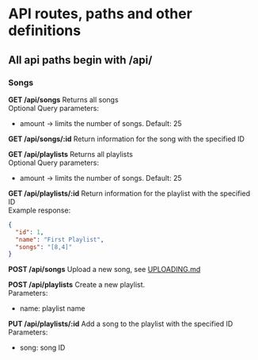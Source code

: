# API routes, paths and other definitions

## All api paths begin with /api/

### Songs

**GET /api/songs**
Returns all songs
<br>
Optional Query parameters: 
* amount -> limits the number of songs. Default: 25

**GET /api/songs/:id**
Return information for the song with the specified ID

**GET /api/playlists**
Returns all playlists
<br>
Optional Query parameters:
* amount -> limits the number of songs. Default: 25

**GET /api/playlists/:id**
Return information for the playlist with the specified ID
<br>
Example response:
<br>
```json
{
  "id": 1,
  "name": "First Playlist",
  "songs": "[8,4]"
}
```

**POST /api/songs**
Upload a new song, see [UPLOADING.md](/UPLOADING.md)

**POST /api/playlists**
Create a new playlist.
<br>
Parameters:
* name: playlist name

**PUT /api/playlists/:id**
Add a song to the playlist with the specified ID
<br>
Parameters:
* song: song ID
